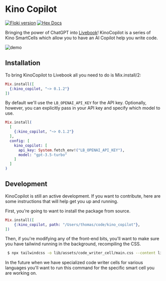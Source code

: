 # Kino Copilot

[![Floki version](https://img.shields.io/hexpm/v/kino_copilot.svg)](https://hex.pm/packages/kino_copilot)
[![Hex Docs](https://img.shields.io/badge/hex-docs-lightgreen.svg)](https://hexdocs.pm/kino_copilot/)

Bringing the power of ChatGPT into [Livebook](https://livebook.dev)!
KinoCopilot is a series of Kino SmartCells which allow you to have an AI Copilot help you write code.

![demo](https://github.com/thmsmlr/kino_copilot/assets/167206/4d38b1a3-4ca5-4898-a762-8170c6072aa9)

## Installation

To bring KinoCopilot to Livebook all you need to do is Mix.install/2:

```elixir
Mix.install([
  {:kino_copilot, "~> 0.1.2"}
])
```

By default we'll use the `LB_OPENAI_API_KEY` for the API key. 
Optionally, however, you can explicitly pass in your API key and specify which model to use. 

```elixir
Mix.install(
  [
    {:kino_copilot, "~> 0.1.2"}
  ], 
  config: [
    kino_copilot: [
      api_key: System.fetch_env!("LB_OPENAI_API_KEY"),
      model: "gpt-3.5-turbo"
    ]
  ]
)
```

## Development

KinoCopilot is still an active development.
If you want to contribute, here are some instructions that will help get you up and running.

First, you're going to want to install the package from source.

```elixir
Mix.install([
    {:kino_copilot, path: "/Users/thomas/code/kino_copilot"},
])
```

Then, if you're modifying any of the front-end bits, you'll want to make sure you have tailwind running in the background, recompiling the CSS. 

```bash
 $ npx tailwindcss -o lib/assets/code_writer_cell/main.css --content lib/assets/code_writer_cell/main.js --watch 
```

In the future when we have specialized code writer cells for various languages you'll want to run this command for the specific smart cell you are working on. 
